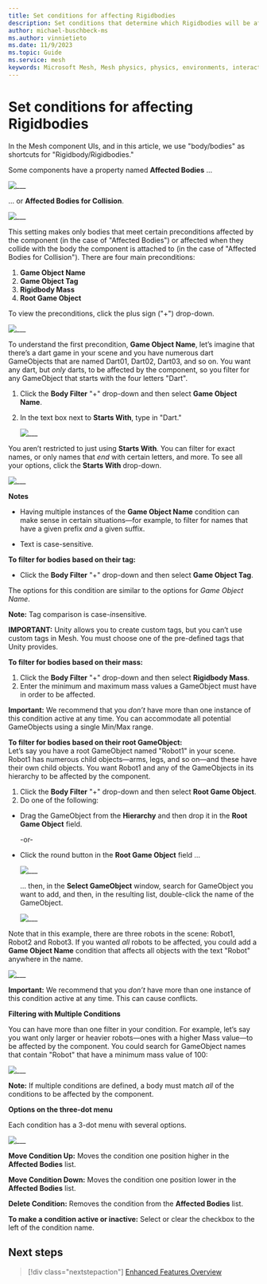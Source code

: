 ```yaml
---
title: Set conditions for affecting Rigidbodies
description: Set conditions that determine which Rigidbodies will be affected by physics features.
author: michael-buschbeck-ms
ms.author: vinnietieto
ms.date: 11/9/2023
ms.topic: Guide
ms.service: mesh
keywords: Microsoft Mesh, Mesh physics, physics, environments, interactions, interactables, avatars, anchors, tethers, triggers, trigger volumes, grab, hold, throw, conditions, bodies, Rigidbodies
---
```


# Set conditions for affecting Rigidbodies

In the Mesh component UIs, and in this article, we use "body/bodies" as shortcuts for "Rigidbody/Rigidbodies."

Some components have a property named **Affected Bodies** ...

![___](../../../media/physics-interactions/089-affected-bodies.png)

... or **Affected Bodies for Collision**.

![___](../../../media/physics-interactions/006-stickybody-body-filters.png)

This setting makes only bodies that meet certain preconditions affected by the component (in the case of "Affected Bodies") or affected when they collide with the body the component is attached to (in the case of "Affected Bodies for Collision"). There are four main preconditions:

1. **Game Object Name**
2. **Game Object Tag**
3. **Rigidbody Mass**
4. **Root Game Object**

To view the preconditions, click the plus sign ("+") drop-down.

![___](../../../media/physics-interactions/007-stickybody-preconditions.png)

To understand the first precondition, **Game Object Name**, let’s imagine that there’s a dart game in your scene and you have numerous dart GameObjects that are named Dart01, Dart02, Dart03, and so on. You want any dart, but *only* darts, to be affected by the component, so you filter for any GameObject that starts with the four letters "Dart".

1. Click the **Body Filter** "+" drop-down and then select **Game Object Name**.  
1. In the text box next to **Starts With**, type in "Dart."

    ![___](../../../media/physics-interactions/008-trigger-starts-with.png)

You aren’t restricted to just using **Starts With**. You can filter for exact names, or only names that *end* with certain letters, and more. To see all your options, click the **Starts With** drop-down.

![___](../../../media/physics-interactions/082-filter-starts-with.png)

**Notes**

* Having multiple instances of the **Game Object Name** condition can make sense in certain situations&#8212;for example, to filter for names that have a given prefix *and* a given suffix.

* Text is case-sensitive.

**To filter for bodies based on their tag:**  
* Click the **Body Filter** "+" drop-down and then select **Game Object Tag**.

The options for this condition are similar to the options for *Game Object Name*.

**Note:** Tag comparison is case-*in*sensitive.

**IMPORTANT:** Unity allows you to create custom tags, but you can’t use custom tags in Mesh. You must choose one of the pre-defined tags that Unity provides.

**To filter for bodies based on their mass:**  
1. Click the **Body Filter** "+" drop-down and then select **Rigidbody Mass**.
1. Enter the minimum and maximum mass values a GameObject must have in order to be affected.

**Important:** We recommend that you *don’t* have more than one instance of this condition active at any time. You can accommodate all potential GameObjects using a single Min/Max range.

**To filter for bodies based on their root GameObject:**  
Let’s say you have a root GameObject named "Robot1" in your scene. Robot1 has numerous child objects&#8212;arms, legs, and so on&#8212;and these have their own child objects. You want Robot1 and any of the GameObjects in its hierarchy to be affected by the component.

1. Click the **Body Filter** "+" drop-down and then select **Root Game Object**.
1. Do one of the following:

* Drag the GameObject from the **Hierarchy** and then drop it in the **Root Game Object** field.

    -or-

* Click the round button in the **Root Game Object** field …

    ![___](../../../media/physics-interactions/083-root-game-object.png)

    … then, in the **Select GameObject** window, search for GameObject you want to add, and then, in the resulting list, double-click the name of the GameObject.

    ![___](../../../media/physics-interactions/085-select-gameobject.png)

Note that in this example, there are three robots in the scene: Robot1, Robot2 and Robot3. If you wanted *all* robots to be affected, you could add a **Game Object Name** condition that affects all objects with the text "Robot" anywhere in the name.

![___](../../../media/physics-interactions/086-name-contains-robot.png)

**Important:** We recommend that you *don’t* have more than one instance of this condition active at any time. This can cause conflicts.

**Filtering with Multiple Conditions**

You can have more than one filter in your condition. For example, let’s say you want only larger or heavier robots&#8212;ones with a higher Mass value&#8212;to be affected by the component. You could search for GameObject names that contain "Robot" that have a minimum mass value of 100:

![___](../../../media/physics-interactions/087-filter-multiple-conditions.png)

**Note:** If multiple conditions are defined, a body must match *all* of the conditions to be affected by the component.

**Options on the three-dot menu**

Each condition has a 3-dot menu with several options.

![___](../../../media/physics-interactions/088-conditions-menu.png)

**Move Condition Up:** Moves the condition one position higher in the **Affected Bodies** list.

**Move Condition Down:** Moves the condition one position lower in the **Affected Bodies** list.

**Delete Condition:** Removes the condition from the **Affected Bodies** list.

**To make a condition active or inactive:**
Select or clear the checkbox to the left of the condition name.

## Next steps

> [!div class="nextstepaction"]
> [Enhanced Features Overview](../enhanced-features-overview.md)
